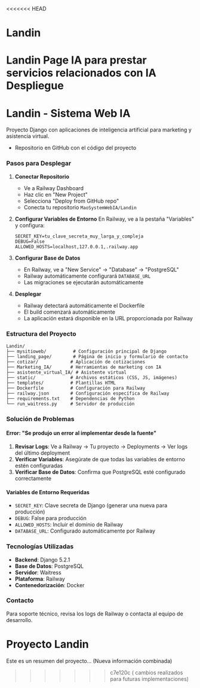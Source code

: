 <<<<<<< HEAD
# Landin
Landin Page IA para prestar servicios relacionados con IA 
Despliegue
=======
# Landin - Sistema Web IA

Proyecto Django con aplicaciones de inteligencia artificial para marketing y asistencia virtual.

- Repositorio en GitHub con el código del proyecto

### Pasos para Desplegar

1. **Conectar Repositorio**
   - Ve a Railway Dashboard
   - Haz clic en "New Project"
   - Selecciona "Deploy from GitHub repo"
   - Conecta tu repositorio `MaoSystemWebIA/Landin`

2. **Configurar Variables de Entorno**
   En Railway, ve a la pestaña "Variables" y configura:
   ```
   SECRET_KEY=tu_clave_secreta_muy_larga_y_compleja
   DEBUG=False
   ALLOWED_HOSTS=localhost,127.0.0.1,.railway.app
   ```

3. **Configurar Base de Datos**
   - En Railway, ve a "New Service" → "Database" → "PostgreSQL"
   - Railway automáticamente configurará `DATABASE_URL`
   - Las migraciones se ejecutarán automáticamente

4. **Desplegar**
   - Railway detectará automáticamente el Dockerfile
   - El build comenzará automáticamente
   - La aplicación estará disponible en la URL proporcionada por Railway

### Estructura del Proyecto

```
Landin/
├── mysitioweb/          # Configuración principal de Django
├── landing_page/        # Página de inicio y formulario de contacto
├── cotizar/            # Aplicación de cotizaciones
├── Marketing_IA/       # Herramientas de marketing con IA
├── asistente_virtual_IA/ # Asistente virtual
├── static/             # Archivos estáticos (CSS, JS, imágenes)
├── templates/          # Plantillas HTML
├── Dockerfile          # Configuración para Railway
├── railway.json        # Configuración específica de Railway
├── requirements.txt    # Dependencias de Python
└── run_waitress.py     # Servidor de producción
```

### Solución de Problemas

#### Error: "Se produjo un error al implementar desde la fuente"

1. **Revisar Logs**: Ve a Railway → Tu proyecto → Deployments → Ver logs del último deployment
2. **Verificar Variables**: Asegúrate de que todas las variables de entorno estén configuradas
3. **Verificar Base de Datos**: Confirma que PostgreSQL esté configurado correctamente

#### Variables de Entorno Requeridas
- `SECRET_KEY`: Clave secreta de Django (generar una nueva para producción)
- `DEBUG`: False para producción
- `ALLOWED_HOSTS`: Incluir el dominio de Railway
- `DATABASE_URL`: Configurado automáticamente por Railway

### Tecnologías Utilizadas
- **Backend**: Django 5.2.1
- **Base de Datos**: PostgreSQL
- **Servidor**: Waitress
- **Plataforma**: Railway
- **Contenedorización**: Docker

### Contacto
Para soporte técnico, revisa los logs de Railway o contacta al equipo de desarrollo.

# Proyecto Landin

Este es un resumen del proyecto...
(Nueva información combinada)
>>>>>>> c7e120c ( cambios realizados para futuras implementaciones)
